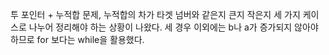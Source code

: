 투 포인터 + 누적합  문제, 누적합의 차가 타겟 넘버와 같은지 큰지 작은지 
세 가지 케이스로 나누어 정리해야 하는 상황이 나왔다. 
세 경우 이외에는 b나 a가 증가되지 않아야 하므로 for 보다는 while을 활용했다. 
